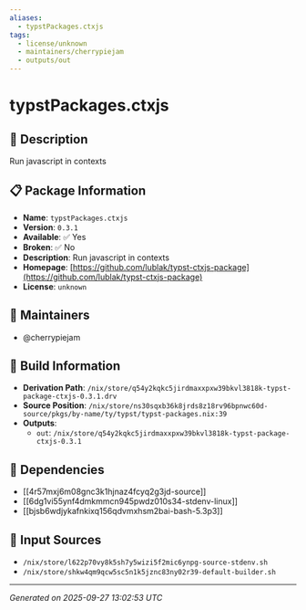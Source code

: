 ```yaml
---
aliases:
  - typstPackages.ctxjs
tags:
  - license/unknown
  - maintainers/cherrypiejam
  - outputs/out
---
```


# typstPackages.ctxjs

## 📝 Description

Run javascript in contexts

## 📋 Package Information

- **Name**: `typstPackages.ctxjs`
- **Version**: `0.3.1`
- **Available**: ✅ Yes
- **Broken**: ✅ No
- **Description**: Run javascript in contexts
- **Homepage**: [https://github.com/lublak/typst-ctxjs-package](https://github.com/lublak/typst-ctxjs-package)
- **License**: `unknown`
## 👥 Maintainers

- @cherrypiejam


## 🔧 Build Information

- **Derivation Path**: `/nix/store/q54y2kqkc5jirdmaxxpxw39bkvl3818k-typst-package-ctxjs-0.3.1.drv`
- **Source Position**: `/nix/store/ns30sqxb36k8jrds8z18rv96bpnwc60d-source/pkgs/by-name/ty/typst/typst-packages.nix:39`
- **Outputs**:
  - `out`:  `/nix/store/q54y2kqkc5jirdmaxxpxw39bkvl3818k-typst-package-ctxjs-0.3.1`

## 🔗 Dependencies

- [[4r57mxj6m08gnc3k1hjnaz4fcyq2g3jd-source]]
- [[6dg1vi55ynf4dmkmmcn945pwdz010s34-stdenv-linux]]
- [[bjsb6wdjykafnkixq156qdvmxhsm2bai-bash-5.3p3]]

## 📁 Input Sources

- `/nix/store/l622p70vy8k5sh7y5wizi5f2mic6ynpg-source-stdenv.sh`
- `/nix/store/shkw4qm9qcw5sc5n1k5jznc83ny02r39-default-builder.sh`

---
*Generated on 2025-09-27 13:02:53 UTC*
